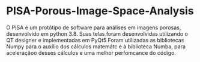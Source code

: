 # PISA-Porous-Image-Space-Analysis
O PISA é um protótipo de software para análises em imagens porosas, desenvolvido em python 3.8.
Suas telas foram desenvolvidas utilizando o QT designer e implementadas em PyQt5 
Foram utilizadas as bibliotecas Numpy para o auxílio dos cálculos matemátc e a biblioteca Numba, para aceleraçãoo desses cálculos e uma melhor perfomcance do código.
